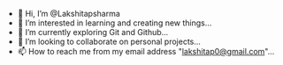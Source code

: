 - 👋 Hi, I’m @Lakshitapsharma
- 👀 I’m interested in learning and creating new things...
- 🌱 I’m currently exploring Git and Github...
- 💞️ I’m looking to collaborate on personal projects...
- 📫 How to reach me from my email address "lakshitap0@gmail.com"...

<!---
Lakshitapsharma/Lakshitapsharma is a ✨ special ✨ repository because its `README.md` (this file) appears on your GitHub profile.
You can click the Preview link to take a look at your changes.
--->

